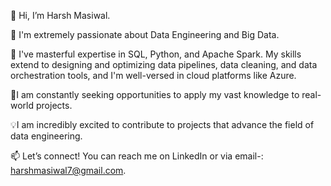 👋 Hi, I’m Harsh Masiwal.

👀 I'm extremely passionate about Data Engineering and Big Data.

🌱 I've masterful expertise in SQL, Python, and Apache Spark. My skills extend to designing and optimizing data pipelines, data cleaning, and data orchestration tools, and I'm well-versed in cloud platforms like Azure.

🚀I am constantly seeking opportunities to apply my vast knowledge to real-world projects. 

💡I am incredibly excited to contribute to projects that advance the field of data engineering.

📫 Let’s connect! 
You can reach me on LinkedIn 
or via email-: harshmasiwal7@gmail.com.

<!---
harshmasiwal/harshmasiwal is a ✨ special ✨ repository because its `README.md` (this file) appears on your GitHub profile.
You can click the Preview link to take a look at your changes.
--->
